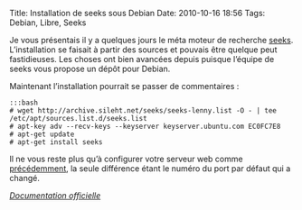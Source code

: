 Title: Installation de seeks sous Debian
Date: 2010-10-16 18:56
Tags: Debian, Libre, Seeks

Je vous présentais il y a quelques jours le méta moteur de recherche
[seeks](http://www.seeks-project.info/). L’installation se faisait à partir des
sources et pouvais être quelque peut fastidieuses. Les choses ont bien avancées
depuis puisque l’équipe de seeks vous propose un dépôt pour Debian.

Maintenant l’installation pourrait se passer de commentaires :

    :::bash
    # wget http://archive.sileht.net/seeks/seeks-lenny.list -O - | tee /etc/apt/sources.list.d/seeks.list
    # apt-key adv --recv-keys --keyserver keyserver.ubuntu.com EC0FC7E8
    # apt-get update
    # apt-get install seeks

Il ne vous reste plus qu’à configurer votre serveur web comme
[précédemment](|filename|installer-son-moteur-de-recherche.md), la seule
différence étant le numéro du port par défaut qui a changé.

*[Documentation officielle](http://archive.sileht.net/seeks/install.html)*
